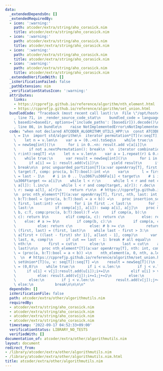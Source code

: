```yaml
---
data:
  _extendedDependsOn: []
  _extendedRequiredBy:
  - icon: ':warning:'
    path: atcoder/extra/string/aho_corasick.nim
    title: atcoder/extra/string/aho_corasick.nim
  - icon: ':warning:'
    path: atcoder/extra/string/aho_corasick.nim
    title: atcoder/extra/string/aho_corasick.nim
  - icon: ':warning:'
    path: atcoder/extra/string/aho_corasick.nim
    title: atcoder/extra/string/aho_corasick.nim
  - icon: ':warning:'
    path: atcoder/extra/string/aho_corasick.nim
    title: atcoder/extra/string/aho_corasick.nim
  _extendedVerifiedWith: []
  _isVerificationFailed: false
  _pathExtension: nim
  _verificationStatusIcon: ':warning:'
  attributes:
    links:
    - https://cpprefjp.github.io/reference/algorithm/nth_element.html
    - https://cpprefjp.github.io/reference/algorithm/set_union.html
  bundledCode: "Traceback (most recent call last):\n  File \"/opt/hostedtoolcache/Python/3.10.8/x64/lib/python3.10/site-packages/onlinejudge_verify/documentation/build.py\"\
    , line 71, in _render_source_code_stat\n    bundled_code = language.bundle(stat.path,\
    \ basedir=basedir, options={'include_paths': [basedir]}).decode()\n  File \"/opt/hostedtoolcache/Python/3.10.8/x64/lib/python3.10/site-packages/onlinejudge_verify/languages/nim.py\"\
    , line 86, in bundle\n    raise NotImplementedError\nNotImplementedError\n"
  code: "when not declared ATCODER_ALGORITHM_UTILS_HPP:\n  const ATCODER_ALGORITHM_UTILS_HPP*\
    \ = 1\n  import std/algorithm\n  iterator permutation*[T](v:seq[T]):seq[T] =\n\
    \    let n = v.len\n    var a = (0..<n).toSeq\n    while true:\n      var result\
    \ = newSeq[int]()\n      for i in 0..<n: result.add v[a[i]]\n      yield result\n\
    \      if not a.nextPermutation(): break\n  \n  iterator combination*[T](v:seq[T],\
    \ r:int):seq[T] =\n    let n = v.len\n    var a = 1.repeat(r) & 0.repeat(n - r)\n\
    \    while true:\n      var result = newSeq[int]()\n      for i in 0..<n:\n  \
    \      if a[i] == 1: result.add(v[i])\n      yield result\n      if not a.prevPermutation():\
    \ break\n\n  proc unguarded_partition[T](a:var openArray[T], first, last:int,\
    \ target:T, comp: proc(a, b:T):bool):int =\n    var\n      l = first\n      r\
    \ = last - 1\n    # i in 0 .. l\u3067\u306Fa[i] < target\n    # i in r ..< a.len\u3067\
    \u306Ftarget <= a[i]\n    while l < r:\n      while l < r and not comp(target,\
    \ a[l]): l.inc\n      while l < r and comp(target, a[r]): r.dec\n      if l <\
    \ r: swap a[l], a[r]\n    return r\n\n  # https://cpprefjp.github.io/reference/algorithm/nth_element.html\n\
    \n  proc nth_element*[T](a:var openArray[T], first, nth, last: int, comp:proc(a,\
    \ b:T):bool = (proc(a, b:T):bool = a < b)) =\n    proc insertion_sort(a:var openArray[T],\
    \ first, last:int) =\n      for i in first ..< last:\n        for j in i + 1 ..<\
    \ last:\n          if comp(a[j], a[i]): swap a[i], a[j]\n    proc median[T](a,\
    \ b, c:T, comp:proc(a, b:T):bool):T =\n      if comp(a, b):\n        if comp(b,\
    \ c): return b\n        elif comp(a, c): return c\n        else: return a\n  \
    \    else: # a >= b\n        if comp(b, c):\n          if comp(a, c): return a\n\
    \          else: return c\n        else: # b >= c\n          return b\n\n    var\
    \ (first, last) = (first, last)\n    while last - first > 3:\n      let m = median(a[first],\
    \ a[first + ((last - first) shr 1)], a[last - 1], comp)\n      var cut = a.unguarded_partition(first,\
    \ last, m, comp)\n      if cut == last - 1: break # all equal\n      if cut <=\
    \ nth:\n        first = cut\n      else:\n        last = cut\n    a.insertion_sort(first,\
    \ last)\n\n  proc nth_element*[T](a:var openArray[T], nth: int, comp:proc(a, b:T):bool\
    \ = (proc(a, b:T):bool = a < b)) =\n    nth_element(a, 0, nth, a.len, comp)\n\
    \  \n  # https://cpprefjp.github.io/reference/algorithm/set_union.html\n  proc\
    \ setUnion*[T](u, v: seq[T]):seq[T] =\n    result = newSeq[T]()\n    var (i,j)\
    \ = (0,0)\n    while true:\n      if i < u.len:\n        if j < v.len:\n     \
    \     if u[i] < v[j]:result.add(u[i]);i+=1\n          elif u[i] > v[j]:result.add(v[j]);j+=1\n\
    \          else: result.add(v[j]);i+=1;j+=1\n        else:\n          result.add(u[i]);i+=1\n\
    \      else:\n        if j < v.len:\n          result.add(v[j]);j+=1\n       \
    \ else:\n          break\n\n\n\n"
  dependsOn: []
  isVerificationFile: false
  path: atcoder/extra/other/algorithmutils.nim
  requiredBy:
  - atcoder/extra/string/aho_corasick.nim
  - atcoder/extra/string/aho_corasick.nim
  - atcoder/extra/string/aho_corasick.nim
  - atcoder/extra/string/aho_corasick.nim
  timestamp: '2022-09-17 04:52:33+09:00'
  verificationStatus: LIBRARY_NO_TESTS
  verifiedWith: []
documentation_of: atcoder/extra/other/algorithmutils.nim
layout: document
redirect_from:
- /library/atcoder/extra/other/algorithmutils.nim
- /library/atcoder/extra/other/algorithmutils.nim.html
title: atcoder/extra/other/algorithmutils.nim
---
```

